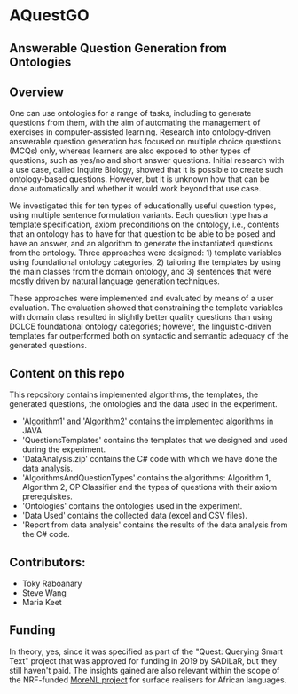 # AQuestGO
## Answerable Question Generation from Ontologies 
 
 ## Overview
One can use ontologies for a range of tasks, including to generate questions from them, with the aim of automating the management of exercises in computer-assisted learning. Research into ontology-driven answerable question generation has focused on multiple choice questions (MCQs) only, whereas learners are also exposed to other types of questions, such as yes/no and short answer questions. Initial research with a use case, called Inquire Biology, showed that it is possible to create such ontology-based questions. However, but it is unknown how that can be done automatically and whether it would work beyond that use case. 

We investigated this for ten types of educationally useful question types, using multiple sentence formulation variants. Each question type has a template specification, axiom preconditions on the ontology, i.e., contents that an ontology has to have for that question to be able to be posed and have an answer, and an algorithm to generate the instantiated questions from the ontology. 
Three approaches were designed: 1) template variables using foundational ontology categories, 2) tailoring the templates by using the main classes from the domain ontology, and 3) sentences that were mostly driven by natural language generation techniques. 

These approaches were implemented and evaluated by means of a user evaluation. The evaluation showed that constraining the template variables with domain class resulted in slightly better quality questions than using DOLCE foundational ontology categories; however, the linguistic-driven templates far outperformed both on syntactic and semantic adequacy of the generated questions.

## Content on this repo

This repository contains implemented algorithms, the templates, the generated questions, the ontologies and the data used in the experiment.
- 'Algorithm1' and 'Algorithm2' contains the implemented algorithms in JAVA.
- 'QuestionsTemplates' contains the templates that we designed and used during the experiment.
- 'DataAnalysis.zip' contains the C# code with which we have done the data analysis.
- 'AlgorithmsAndQuestionTypes' contains the algorithms: Algorithm 1, Algorithm 2, OP Classifier and the types of questions with their axiom prerequisites.
- 'Ontologies' contains the ontologies used in the experiment.
- 'Data Used' contains the collected data (excel and CSV files).
- 'Report from data analysis' contains the results of the data analysis from the C# code.


## Contributors:
- Toky Raboanary
- Steve Wang
- Maria Keet

## Funding
In theory, yes, since it was specified as part of the "Quest: Querying Smart Text" project that was approved for funding in 2019 by SADiLaR, but they still haven't paid. The insights gained are also relevant within the scope of the NRF-funded <a href="http://www.meteck.org/MoReNL/">MoreNL project</a> for surface realisers for African languages.
